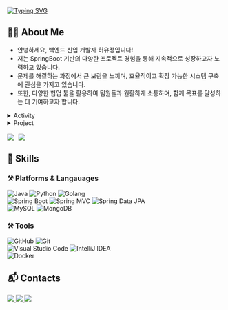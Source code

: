 
[![Typing SVG](https://readme-typing-svg.demolab.com?font=Fira+Code&weight=700&size=25&pause=1000&color=00A3FF&center=true&vCenter=true&width=500&lines=Hello+there!+I'm+YouJeong)](https://git.io/typing-svg)

## 👩‍💻 **About Me** 

- 안녕하세요, 백엔드 신입 개발자 허유정입니다!
- 저는 SpringBoot 기반의 다양한 프로젝트 경험을 통해 지속적으로 성장하고자 노력하고 있습니다.
- 문제를 해결하는 과정에서 큰 보람을 느끼며, 효율적이고 확장 가능한 시스템 구축에 관심을 가지고 있습니다.
- 또한, 다양한 협업 툴을 활용하여 팀원들과 원활하게 소통하며, 함께 목표를 달성하는 데 기여하고자 합니다.

<details>
  <summary>Activity</summary>
  <table>
    <tr>
      <th>PERIOD</th>
      <th>Affiliation</th>
      <th>Position</th>
    </tr>
    <tr>
      <td>2021.07.01 ~ 2024.12.31</td>
      <td>Department of Computer Science, SYSAILAB</td>
      <td>Affiliated Student</td>
    </tr>
    <tr>
      <td>2022.12.01 ~ 2023.11.30</td>
      <td>Student Council of Department of Computer Science</td>
      <td>The Vice President</td>
    </tr>
    <tr>
      <td>2023.03.01 ~ 2024.10.15</td>
      <td>WayoGayo Bongsa</td>
      <td>Instructor</td>
    </tr>
    <tr>
      <td>2024.03.08 ~ 2024.12.31</td>
      <td>Sojunghan Bongsadan</td>
      <td>Member</td>
    </tr>
  </table>
</details>

<details>
  <summary>Project</summary>
  <table>
    <tr>
      <th>PERIOD</th>
      <th>TITLE</th>
      <th>SUBJECT</th>
    </tr>
    <tr>
      <td>2022.05.16 ~ 2022.11.10</td>
      <td>Meataverse content create</td>
      <td>2022 Sungoo Women Empowerment Global (SWEG) [Best Metaverse Space Creation]</td>
    </tr>
    <tr>
      <td>2023.03.02 ~ 2023.06.16</td>
      <td>Mobile Computing</td>
      <td><a href="https://github.com/jeong-sys/Naderiyagi" target="_blank">[나들이야기] 여행 기록 어플리케이션</a></td>
    </tr>
    <tr>
      <td>2023.04.01 ~ 2023.11.30</td>
      <td>R&E</td>
      <td><a href="https://github.com/jeong-sys/RnE_project" target="_blank">X-ray를 활용한 식물 성장 기록 관찰 웹</a></td>
    </tr>
    <tr>
      <td>2023.11.20 ~ 2023.12.20</td>
      <td>소프트웨어 설계</td>
      <td><a href="https://github.com/jeong-sys/SecretGrowth" target="_blank">식물 일지 기록 웹</a></td>
    </tr>
    <tr>
      <td>2024.02.01 ~ 2024.11.29</td>
      <td>Capstone</td>
      <td><a href="https://github.com/HBNU-SWUNIV/come-capstone24-akdong_developer" target="_blank">백엔드 서비스 프로바이더: 경량형 컨테이너 서비스 개발</a></td>
    </tr>
    <tr>
      <td>2024.09.14 ~ 2024.11.20</td>
      <td>MotionWave</td>
      <td><a href="https://github.com/MotionWave-Capstone/MotionWave.git" target="_blank">모빌리티 데이터를 활용한 유니티 기반의 시승환경 시뮬레이터</td>
    </tr>
    <tr>
      <td>2024.12.10 ~ 2025.01.05</td>
      <td>우리의 봄</td>
      <td><a href="https://github.com/prgrms-be-devcourse/NBE2-3-2-team6" target="_blank">REDBOX: 헌혈증 기부 시스템</a></td>
    </tr>
  </table>
</details>

<br/>

<div style="display: flex; justify-content: left; align-items: left; flex-wrap: wrap; gap: 10px;">
  <img src="https://github-readme-stats.vercel.app/api?username=jeong-sys&show_icons=true&theme=tokyonight" >
  <img src="https://github-readme-stats.vercel.app/api/top-langs/?username=jeong-sys&layout=compact&theme=tokyonight" >
</div>

## 💪 **Skills** 
### ⚒️ Platforms & Langauages
![Java](https://img.shields.io/badge/Java-007396.svg?&style=for-the-badge&logo=OpenJDK&logoColor=white)
![Python](https://img.shields.io/badge/Python-3776AB.svg?&style=for-the-badge&logo=Python&logoColor=white)
![Golang](https://img.shields.io/badge/GoLand-000000.svg?style=for-the-badge&logo=Goland&logoColor=white)
</br>
![Spring Boot](https://img.shields.io/badge/Spring%20Boot-6DB33F.svg?&style=for-the-badge&logo=SpringBoot&logoColor=white)
![Spring MVC](https://img.shields.io/badge/Spring%20MVC-6DB33F.svg?&style=for-the-badge&logo=Spring&logoColor=white)
![Spring Data JPA](https://img.shields.io/badge/Spring%20Data%20JPA-6DB33F.svg?&style=for-the-badge&logo=Hibernate&logoColor=white)
</br>
![MySQL](https://img.shields.io/badge/MySQL-4479A1.svg?&style=for-the-badge&logo=MySQL&logoColor=white)
![MongoDB](https://img.shields.io/badge/MongoDB-47A248.svg?&style=for-the-badge&logo=MongoDB&logoColor=white)

### ⚒️ Tools
![GitHub](https://img.shields.io/badge/GitHub-181717.svg?&style=for-the-badge&logo=GitHub&logoColor=white)
![Git](https://img.shields.io/badge/Git-F05032.svg?&style=for-the-badge&logo=Git&logoColor=white)
</br>
![Visual Studio Code](https://img.shields.io/badge/Visual%20Studio%20Code-007ACC.svg?&style=for-the-badge&logo=VisualStudioCode&logoColor=white)
![IntelliJ IDEA](https://img.shields.io/badge/IntelliJ%20IDEA-000000.svg?&style=for-the-badge&logo=IntelliJIDEA&logoColor=white)
</br>
![Docker](https://img.shields.io/badge/Docker-2496ED.svg?&style=for-the-badge&logo=Docker&logoColor=white)


## 📬 **Contacts**
<a href="rosee1234553@gmail.com" target="_blank"><img src="https://img.shields.io/badge/Gmail-d14836?style=for-the-badge&logo=Gmail&logoColor=white"/> <a href="https://hu-studyrecord.tistory.com/" target="_blank"><img src="https://img.shields.io/badge/Tistory-84A8AD?style=for-the-badge&logo=Tistory&logoColor=white"/> </a><a href="https://blog.naver.com/rosee12345/" target="_blank"><img src="https://img.shields.io/badge/Blog-03C75A?style=for-the-badge&logo=Naver&logoColor=white"/></a>

